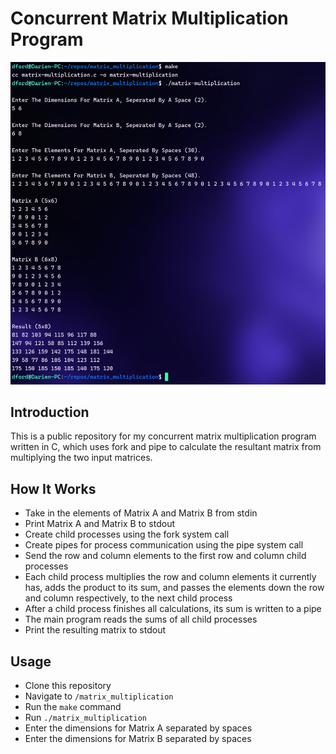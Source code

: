 # Concurrent Matrix Multiplication Program
![Terminal Screenshot](./assets/terminal_screenshot.png)

## Introduction
This is a public repository for my concurrent matrix multiplication program written in C, which uses fork and pipe to calculate the resultant matrix from multiplying the two input matrices.

## How It Works
  - Take in the elements of Matrix A and Matrix B from stdin
  - Print Matrix A and Matrix B to stdout
  - Create child processes using the fork system call
  - Create pipes for process communication using the pipe system call
  - Send the row and column elements to the first row and column child processes
  - Each child process multiplies the row and column elements it currently has, adds the product to its sum, and passes the elements down the row and column respectively, to the next child process
  - After a child process finishes all calculations, its sum is written to a pipe
  - The main program reads the sums of all child processes
  - Print the resulting matrix to stdout

## Usage
  - Clone this repository
  - Navigate to `/matrix_multiplication`
  - Run the `make` command
  - Run `./matrix_multiplication`
  - Enter the dimensions for Matrix A separated by spaces
  - Enter the dimensions for Matrix B separated by spaces
